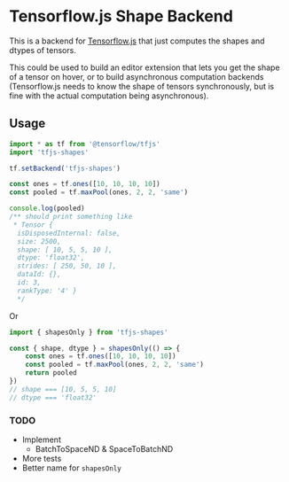 # Tensorflow.js Shape Backend

This is a backend for [Tensorflow.js](https://github.com/tensorflow/tfjs) that just computes the shapes and dtypes of tensors. 

This could be used to build an editor extension that lets you get the shape of a tensor on hover, or to build asynchronous computation backends (Tensorflow.js needs to know the shape of tensors synchronously, but is fine with the actual computation being asynchronous).


## Usage


```js
import * as tf from '@tensorflow/tfjs'
import 'tfjs-shapes'

tf.setBackend('tfjs-shapes')

const ones = tf.ones([10, 10, 10, 10])
const pooled = tf.maxPool(ones, 2, 2, 'same')

console.log(pooled)
/** should print something like
 * Tensor {
  isDisposedInternal: false,
  size: 2500,
  shape: [ 10, 5, 5, 10 ],
  dtype: 'float32',
  strides: [ 250, 50, 10 ],
  dataId: {},
  id: 3,
  rankType: '4' }
  */

```

Or

```js
import { shapesOnly } from 'tfjs-shapes'

const { shape, dtype } = shapesOnly(() => {
    const ones = tf.ones([10, 10, 10, 10])
    const pooled = tf.maxPool(ones, 2, 2, 'same')
    return pooled
})
// shape === [10, 5, 5, 10]
// dtype === 'float32'

```



### TODO

* Implement 
    * BatchToSpaceND & SpaceToBatchND
* More tests
* Better name for `shapesOnly`

